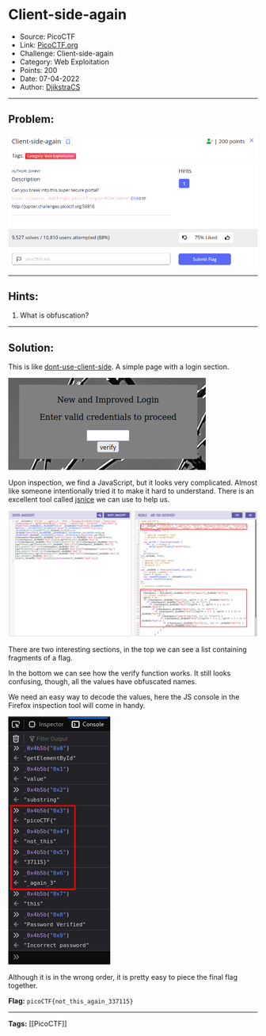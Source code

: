# Client-side-again
* Source: PicoCTF
* Link: [PicoCTF.org](https://picoctf.org/)
* Challenge: Client-side-again
* Category: Web Exploitation
* Points: 200
* Date: 07-04-2022
* Author: [DjikstraCS](https://github.com/DjikstraCS)

---
## Problem:
![](./attachments/Pasted%20image%2020220407213944.png)

---
## Hints:
1. What is obfuscation?

---
## Solution:
This is like [dont-use-client-side](https://github.com/DjikstraCS/CTF-Write-Ups/blob/main/PicoCTF/Web%20Exploitation/dont-use-client-side.md). A simple page with a login section.

![](./attachments/Pasted%20image%2020220407215357.png)

Upon inspection, we find a JavaScript, but it looks very complicated. Almost like someone intentionally tried it to make it hard to understand. There is an excellent tool called [jsnice](http://www.jsnice.org/) we can use to help us.

![](./attachments/Pasted%20image%2020220407220159.png)

There are two interesting sections, in the top we can see a list containing fragments of a flag.

In the bottom we can see how the verify function works. It still looks confusing, though, all the values have obfuscated names.  

We need an easy way to decode the values, here the JS console in the Firefox inspection tool will come in handy. 

![](./attachments/Pasted%20image%2020220407231629.png)

Although it is in the wrong order, it is pretty easy to piece the final flag together.

**Flag:** `picoCTF{not_this_again_337115}`

---
**Tags:** [[PicoCTF]]